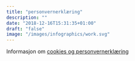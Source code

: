 ```yaml
---
title: "personvernerklæring"
description: ""
date: "2018-12-16T15:31:35+01:00"
draft: "false"
image: "/images/infographics/work.svg"
---
```


Informasjon om [cookies og personvernerklæring](/personvernerklæring/)
